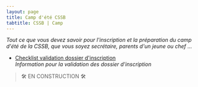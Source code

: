 ```yaml
---
layout: page
title: Camp d'été CSSB
tabtitle: CSSB | Camp
---
```


_Tout ce que vous devez savoir pour l'inscription et la préparation du camp d'été de la CSSB, que vous soyez secrétaire, parents d'un jeune ou chef ..._

- [Checklist validation dossier d'inscription](./checklist.md)<br>
_Information pour la validation des dossier d'inscription_

> :hammer_and_wrench: EN CONSTRUCTION :hammer_and_wrench:
